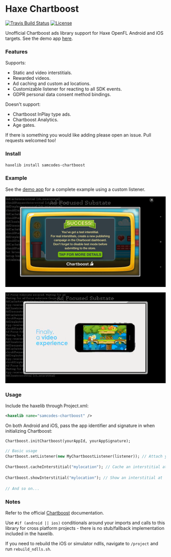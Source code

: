 # Haxe Chartboost

[![Travis Build Status](https://img.shields.io/travis/Tw1ddle/samcodes-chartboost.svg?style=flat-square)](https://travis-ci.org/Tw1ddle/samcodes-chartboost)
[![License](http://img.shields.io/:license-mit-blue.svg?style=flat-square)](https://github.com/Tw1ddle/samcodes-chartboost/blob/master/LICENSE)

Unofficial Chartboost ads library support for Haxe OpenFL Android and iOS targets. See the demo app [here](https://github.com/Tw1ddle/samcodes-ads-demo).

### Features

Supports:
* Static and video interstitials.
* Rewarded videos.
* Ad caching and custom ad locations.
* Customizable listener for reacting to all SDK events.
* GDPR personal data consent method bindings.

Doesn't support:
* Chartboost InPlay type ads.
* Chartboost Analytics.
* Age gates.

If there is something you would like adding please open an issue. Pull requests welcomed too!

### Install

```bash
haxelib install samcodes-chartboost
```

### Example

See the [demo app](https://github.com/Tw1ddle/samcodes-ads-demo) for a complete example using a custom listener.

![Screenshot of demo app](https://github.com/Tw1ddle/samcodes-ads-demo/blob/master/screenshots/chartboost-interstitial.png?raw=true "Demo app with Chartboost interstitial")

![Screenshot of demo app](https://github.com/Tw1ddle/samcodes-ads-demo/blob/master/screenshots/chartboost-video.png?raw=true "Demo app with Chartboost video")

### Usage

Include the haxelib through Project.xml:
```xml
<haxelib name="samcodes-chartboost" />
```

On both Android and iOS, pass the app identifier and signature in when initializing Chartboost:
```haxe
Chartboost.initChartboost(yourAppId, yourAppSignature);
```

```haxe
// Basic usage
Chartboost.setListener(new MyChartboostListener(listener)); // Attach your own ChartboostListener subclass to handle/respond to SDK events like 'willDisplayInterstitial', 'didDismissInterstitial' etc.

Chartboost.cacheInterstitial("mylocation"); // Cache an interstitial at 'mylocation'. Locations are added to the Chartboost dashboard automatically.

Chartboost.showInterstitial("mylocation"); // Show an interstitial at 'mylocation'. Will display faster if previously cached (check Chartboost.hasInterstitial()).

// And so on...
```

### Notes

Refer to the official [Chartboost](https://www.chartboost.com/) documentation.

Use ```#if (android || ios)``` conditionals around your imports and calls to this library for cross platform projects - there is no stub/fallback implementation included in the haxelib.

If you need to rebuild the iOS or simulator ndlls, navigate to ```/project``` and run ```rebuild_ndlls.sh```.